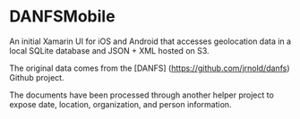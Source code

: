 # DANFSMobile
An initial Xamarin UI for iOS and Android that accesses geolocation data in a local SQLite database and JSON + XML hosted on S3.

The original data comes from the [DANFS] (https://github.com/jrnold/danfs) Github project.

The documents have been processed through another helper project to expose date, location, organization, and person information.
